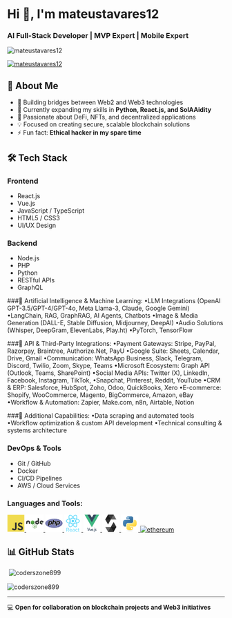 # Hi 👋, I'm mateustavares12


### AI Full-Stack Developer | MVP Expert | Mobile Expert

<p align="left"> <img src="https://komarev.com/ghpvc/?username=mateustavares12&label=Profile%20views&color=0e75b6&style=flat" alt="mateustavares12" /> </p>

<p align="left"> <a href="https://github.com/ryo-ma/github-profile-trophy"><img src="https://github-profile-trophy.vercel.app/?username=mateustavares12" alt="mateustavares12" /></a> </p>

## 💼 About Me
- 🔗 Building bridges between Web2 and Web3 technologies
- 🌱 Currently expanding my skills in **Python, React.js, and SolAAidity**
- 🚀 Passionate about DeFi, NFTs, and decentralized applications
- 💡 Focused on creating secure, scalable blockchain solutions
- ⚡ Fun fact: **Ethical hacker in my spare time**

## 🛠️ Tech Stack

### Frontend
- React.js
- Vue.js
- JavaScript / TypeScript
- HTML5 / CSS3
- UI/UX Design

### Backend
- Node.js
- PHP
- Python
- RESTful APIs
- GraphQL

###🔹 Artificial Intelligence & Machine Learning:
•LLM Integrations (OpenAI GPT-3.5/GPT-4/GPT-4o, Meta Llama-3, Claude, Google Gemini)
•LangChain, RAG, GraphRAG, AI Agents, Chatbots
•Image & Media Generation (DALL-E, Stable Diffusion, Midjourney, DeepAI)
•Audio Solutions (Whisper, DeepGram, ElevenLabs, Play.ht)
•PyTorch, TensorFlow

###🔹 API & Third-Party Integrations:
•Payment Gateways: Stripe, PayPal, Razorpay, Braintree, Authorize.Net, PayU
•Google Suite: Sheets, Calendar, Drive, Gmail
•Communication: WhatsApp Business, Slack, Telegram, Discord, Twilio, Zoom, Skype, Teams
•Microsoft Ecosystem: Graph API (Outlook, Teams, SharePoint)
•Social Media APIs: Twitter (X), LinkedIn, Facebook, Instagram, TikTok, •Snapchat, Pinterest, Reddit, YouTube
•CRM & ERP: Salesforce, HubSpot, Zoho, Odoo, QuickBooks, Xero
•E-commerce: Shopify, WooCommerce, Magento, BigCommerce, Amazon, eBay
•Workflow & Automation: Zapier, Make.com, n8n, Airtable, Notion

###🔹 Additional Capabilities:
•Data scraping and automated tools
•Workflow optimization & custom API development
•Technical consulting & systems architecture

### DevOps & Tools
- Git / GitHub
- Docker
- CI/CD Pipelines
- AWS / Cloud Services

### Languages and Tools:
<p align="left">
  <a href="https://developer.mozilla.org/en-US/docs/Web/JavaScript" target="_blank" rel="noreferrer">
    <img src="https://raw.githubusercontent.com/devicons/devicon/master/icons/javascript/javascript-original.svg" alt="javascript" width="40" height="40"/>
  </a>
  <a href="https://nodejs.org" target="_blank" rel="noreferrer">
    <img src="https://raw.githubusercontent.com/devicons/devicon/master/icons/nodejs/nodejs-original-wordmark.svg" alt="nodejs" width="40" height="40"/>
  </a>
  <a href="https://www.php.net" target="_blank" rel="noreferrer">
    <img src="https://raw.githubusercontent.com/devicons/devicon/master/icons/php/php-original.svg" alt="php" width="40" height="40"/>
  </a>
  <a href="https://reactjs.org/" target="_blank" rel="noreferrer">
    <img src="https://raw.githubusercontent.com/devicons/devicon/master/icons/react/react-original-wordmark.svg" alt="react" width="40" height="40"/>
  </a>
  <a href="https://vuejs.org/" target="_blank" rel="noreferrer">
    <img src="https://raw.githubusercontent.com/devicons/devicon/master/icons/vuejs/vuejs-original-wordmark.svg" alt="vuejs" width="40" height="40"/>
  </a>
  <a href="https://soliditylang.org/" target="_blank" rel="noreferrer">
    <img src="https://raw.githubusercontent.com/devicons/devicon/master/icons/solidity/solidity-original.svg" alt="solidity" width="40" height="40"/>
  </a>
  <a href="https://www.python.org" target="_blank" rel="noreferrer">
    <img src="https://raw.githubusercontent.com/devicons/devicon/master/icons/python/python-original.svg" alt="python" width="40" height="40"/>
  </a>
  <a href="https://ethereum.org/" target="_blank" rel="noreferrer">
    <img src="https://raw.githubusercontent.com/devicons/devicon/master/icons/ethereum/ethereum-original.svg" alt="ethereum" width="40" height="40"/>
  </a>
</p>

## 📊 GitHub Stats


<p>&nbsp;<img align="center" src="https://github-readme-stats.vercel.app/api?username=coderszone899&show_icons=true&locale=en&theme=dark" alt="coderszone899" /></p>

<p><img align="center" src="https://github-readme-streak-stats.herokuapp.com/?user=coderszone899&theme=dark" alt="coderszone899" /></p>


---

💻 **Open for collaboration on blockchain projects and Web3 initiatives**
